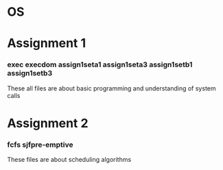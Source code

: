# OS
<h1> Assignment 1 </h1>
<h3> exec execdom assign1seta1 assign1seta3 assign1setb1 assign1setb3 </h3>
<p> These all files are about basic programming and understanding of system calls </p>
<h1> Assignment 2 </h1>
<h3> fcfs sjfpre-emptive </h3>
<p> These files are about scheduling algorithms </p>
